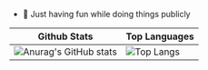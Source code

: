 <!-- ### Hi there 👋 -->

<!--
**yilkalargaw/yilkalargaw** is a ✨ _special_ ✨ repository because its `README.md` (this file) appears on your GitHub profile.

Here are some ideas to get you started:
-->

- 🔭 Just having fun while doing things publicly


| Github Stats | Top Languages |
| --- | --- |
| ![Anurag's GitHub stats](https://github-readme-stats.vercel.app/api?username=yilkalargaw) | ![Top Langs](https://github-readme-stats.vercel.app/api/top-langs/?username=yilkalargaw&langs_count=9) |
